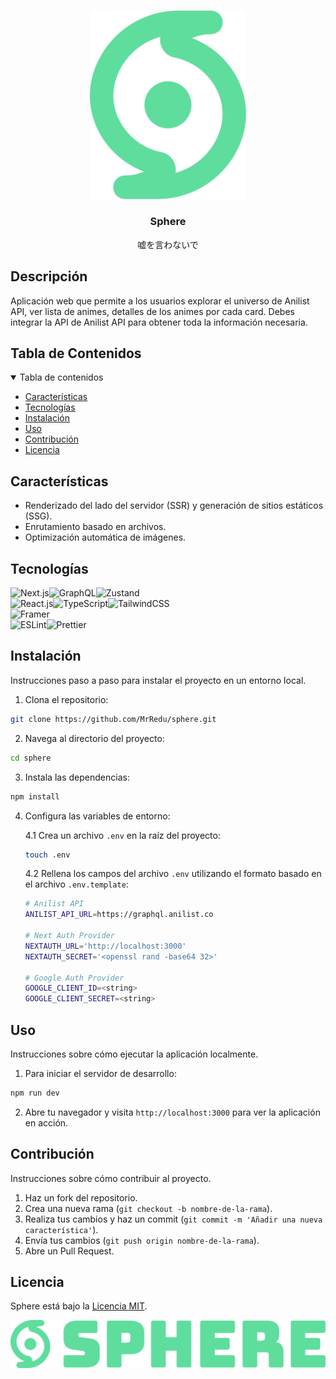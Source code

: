 <p align="center">
   <br/>
   <a href="https://sphere-mrredu.vercel.app/" target="_blank">
    <img src="./public/logo.svg" width="250" alt="">
   </a>
   <h3 align="center">Sphere</h3>
   <p align="center">
    嘘を言わないで
   </p>
</p>

## Descripción

Aplicación web que permite a los usuarios explorar el universo de Anilist API, ver lista de animes, detalles de los animes por cada card. Debes integrar la API de Anilist API para obtener toda la información necesaria.

## Tabla de Contenidos

<details open>
  <summary>Tabla de contenidos</summary>
  <ul>
    <li><a href="#-características">Características</a></li>
    <li><a href="#-tecnologías">Tecnologías</a></li>
    <li><a href="#-instalación">Instalación</a></li>
    <li><a href="#-uso">Uso</a></li>
    <li><a href="#-contribución">Contribución</a></li>
    <li><a href="#-licencia">Licencia</a></li>
  </ul>
</details>

## Características

- Renderizado del lado del servidor (SSR) y generación de sitios estáticos (SSG).
- Enrutamiento basado en archivos.
- Optimización automática de imágenes.

## Tecnologías

![Next.js][Next.js]![GraphQL][GraphQL]![Zustand][Zustand] <br>
![React.js][React.js]![TypeScript][TypeScript]![TailwindCSS][TailwindCSS]<br>
![Framer][Framer] <br>
![ESLint][ESLint]![Prettier][Prettier]<br>

## Instalación

Instrucciones paso a paso para instalar el proyecto en un entorno local.

1. Clona el repositorio:

```bash
git clone https://github.com/MrRedu/sphere.git
```

2. Navega al directorio del proyecto:

```bash
cd sphere
```

3. Instala las dependencias:

```bash
npm install
```

4. Configura las variables de entorno:

   4.1 Crea un archivo `.env` en la raíz del proyecto:

   ```bash
   touch .env
   ```

   4.2 Rellena los campos del archivo `.env` utilizando el formato basado en el archivo `.env.template`:

   ```bash
   # Anilist API
   ANILIST_API_URL=https://graphql.anilist.co

   # Next Auth Provider
   NEXTAUTH_URL='http://localhost:3000'
   NEXTAUTH_SECRET='<openssl rand -base64 32>'

   # Google Auth Provider
   GOOGLE_CLIENT_ID=<string>
   GOOGLE_CLIENT_SECRET=<string>
   ```

## Uso

Instrucciones sobre cómo ejecutar la aplicación localmente.

1. Para iniciar el servidor de desarrollo:

```bash
npm run dev
```

2. Abre tu navegador y visita `http://localhost:3000` para ver la aplicación en acción.

## Contribución

Instrucciones sobre cómo contribuir al proyecto.

1. Haz un fork del repositorio.
2. Crea una nueva rama (`git checkout -b nombre-de-la-rama`).
3. Realiza tus cambios y haz un commit (`git commit -m 'Añadir una nueva característica'`).
4. Envía tus cambios (`git push origin nombre-de-la-rama`).
5. Abre un Pull Request.

## Licencia

Sphere está bajo la [Licencia MIT](LICENSE).

![Logotipo](./public/logotype.svg)

<!-- -->
<!--  -->
<!--   -->
<!--    -->
<!--     -->
<!--      -->

<!-- MARKDOWN LINKS-->

[Next.js]: https://img.shields.io/badge/next.js-000000?style=for-the-badge&logo=nextdotjs&logoColor=white
[React.js]: https://img.shields.io/badge/React-20232A?style=for-the-badge&logo=react&logoColor=61DAFB
[Zustand]: https://img.shields.io/badge/Zustand-3e432d?style=for-the-badge&logo=zustand&logoColor=white
[TailwindCSS]: https://img.shields.io/badge/TailwindCSS-06b6d4?style=for-the-badge&logo=tailwind-css&logoColor=white
[ESLint]: https://img.shields.io/badge/eslint-4b32c3?style=for-the-badge&logo=eslint&logoColor=white
[Prettier]: https://img.shields.io/badge/prettier-f7b93e?style=for-the-badge&logo=prettier&logoColor=white
[Framer]: https://img.shields.io/badge/framer-0055FF?style=for-the-badge&logo=framer&logoColor=white
[GraphQL]: https://img.shields.io/badge/GraphQl-E10098?style=for-the-badge&logo=graphql&logoColor=white
[TypeScript]: https://img.shields.io/badge/TypeScript-3178C6?style=for-the-badge&logo=typescript&logoColor=white
